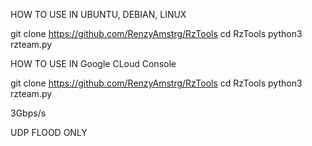 HOW TO USE IN UBUNTU, DEBIAN, LINUX

git clone https://github.com/RenzyAmstrg/RzTools
cd RzTools
python3 rzteam.py

HOW TO USE IN Google CLoud Console

git clone https://github.com/RenzyAmstrg/RzTools
cd RzTools
python3 rzteam.py


3Gbps/s

UDP FLOOD ONLY
